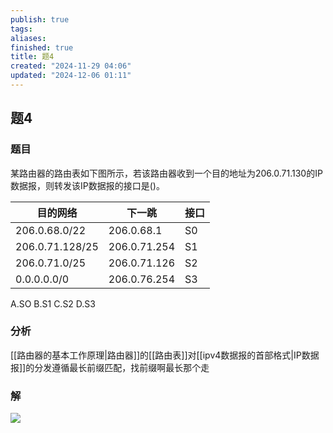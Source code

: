 ```yaml
---
publish: true
tags: 
aliases: 
finished: true
title: 题4
created: "2024-11-29 04:06"
updated: "2024-12-06 01:11"
---
```

## 题4
### 题目
某路由器的路由表如下图所示，若该路由器收到一个目的地址为206.0.71.130的IP数据报，则转发该IP数据报的接口是()。

| 目的网络            | 下一跳          | 接口  |
| --------------- | ------------ | --- |
| 206.0.68.0/22   | 206.0.68.1   | S0  |
| 206.0.71.128/25 | 206.0.71.254 | S1  |
| 206.0.71.0/25   | 206.0.71.126 | S2  |
| 0.0.0.0.0/0     | 206.0.76.254 | S3  |
A.SO
B.S1
C.S2
D.S3
### 分析
[[路由器的基本工作原理|路由器]]的[[路由表]]对[[ipv4数据报的首部格式|IP数据报]]的分发遵循最长前缀匹配，找前缀啊最长那个走
### 解
![](https://img.hwenyi.live/202411291151569.webp)